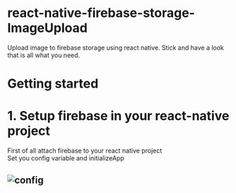 # react-native-firebase-storage-ImageUpload
Upload image to firebase storage using react native. Stick and have a look that is all what you need. 
<br>
# Getting started <br> 
# 1. Setup firebase in your react-native project <br> 
  First of all attach firebase to your react native project<br>Set you config variable and initializeApp
## ![config](https://user-images.githubusercontent.com/25753582/44086676-baed2734-9fd6-11e8-82ce-b13d769b584e.png)
